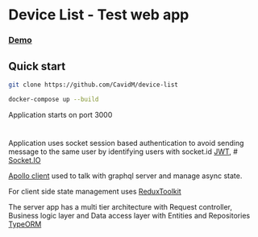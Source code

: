 # Device List - Test web app
### [Demo](https://www.youtube.com/watch?v=E34cw9zG5-Q)

## Quick start
```bash
git clone https://github.com/CavidM/device-list
```
```bash
docker-compose up --build
```
Application starts on port 3000

#
Application uses socket session based authentication to avoid sending message to the same user by identifying users with socket.id
[JWT](https://jwt.io/), # [Socket.IO](https://socket.io/)

[Apollo client](https://www.apollographql.com/docs/react) used to talk with graphql server and manage async state.


For client side state management uses [ReduxToolkit](https://redux-toolkit.js.org/)


The server app has a multi tier architecture with Request controller, Business logic layer and Data access layer with Entities and Repositories [TypeORM](https://typeorm.io/)
